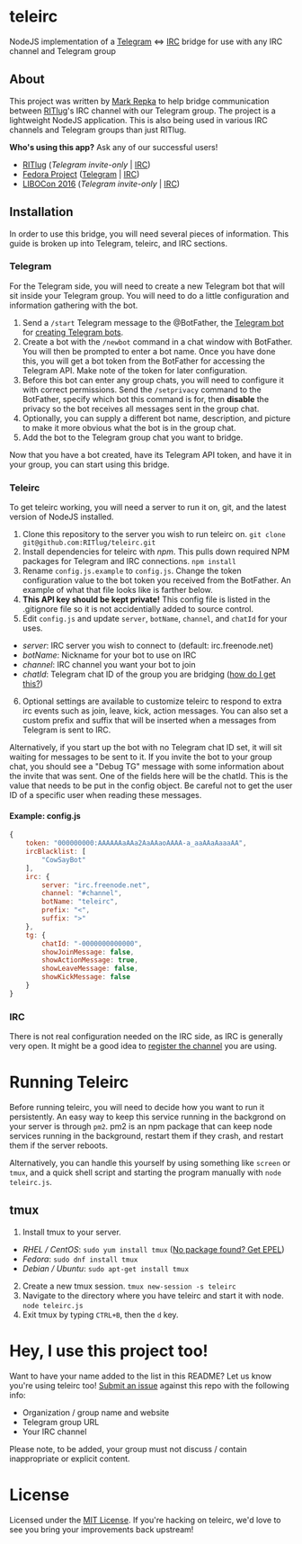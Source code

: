 teleirc
=======

NodeJS implementation of a [Telegram](https://telegram.org/) <=> [IRC](https://en.wikipedia.org/wiki/Internet_Relay_Chat) bridge for use with any IRC channel and Telegram group


## About

This project was written by [Mark Repka](https://github.com/repkam09) to help bridge communication between [RITlug](http://ritlug.com)'s IRC channel with our Telegram group. The project is a lightweight NodeJS application. This is also being used in various IRC channels and Telegram groups than just RITlug.

**Who's using this app?**
Ask any of our successful users!

* [RITlug](http://ritlug.com) (_Telegram invite-only_ | [IRC](https://webchat.freenode.net/?channels=ritlug))
* [Fedora Project](https://fedoraproject.org/wiki/Overview) ([Telegram](https://telegram.me/fedora) | [IRC](https://webchat.freenode.net/?channels=fedora-telegram))
* [LIBOCon 2016](http://libocon.com/) (_Telegram invite-only_ | [IRC](https://webchat.freenode.net/?channels=libocon))


## Installation

In order to use this bridge, you will need several pieces of information. This guide is broken up into Telegram, teleirc, and IRC sections.

### Telegram

For the Telegram side, you will need to create a new Telegram bot that will sit inside your Telegram group. You will need to do a little configuration and information gathering with the bot.

1. Send a `/start` Telegram message to the @BotFather, the [Telegram bot](https://core.telegram.org/bots) for [creating Telegram bots](https://core.telegram.org/bots#6-botfather).
2. Create a bot with the `/newbot` command in a chat window with BotFather. You will then be prompted to enter a bot name. Once you have done this, you will get a bot token from the BotFather for accessing the Telegram API. Make note of the token for later configuration.
3. Before this bot can enter any group chats, you will need to configure it with correct permissions. Send the `/setprivacy` command to the BotFather, specify which bot this command is for, then **disable** the privacy so the bot receives all messages sent in the group chat.
4. Optionally, you can supply a different bot name, description, and picture to make it more obvious what the bot is in the group chat.
5. Add the bot to the Telegram group chat you want to bridge.

Now that you have a bot created, have its Telegram API token, and have it in your group, you can start using this bridge.

### Teleirc

To get teleirc working, you will need a server to run it on, git, and the latest version of NodeJS installed.

1. Clone this repository to the server you wish to run teleirc on. `git clone git@github.com:RITlug/teleirc.git`
2. Install dependencies for teleirc with _npm_. This pulls down required NPM packages for Telegram and IRC connections. `npm install`
3. Rename `config.js.example` to `config.js`. Change the token configuration value to the bot token you received from the BotFather. An example of what that file looks like is farther below.
4. **This API key should be kept private!** This config file is listed in the .gitignore file so it is not accidentially added to source control.
5. Edit `config.js` and update `server`, `botName`, `channel`, and `chatId` for your uses.
 * _server_: IRC server you wish to connect to (default: irc.freenode.net)
 * _botName_: Nickname for your bot to use on IRC
 * _channel_: IRC channel you want your bot to join
 * _chatId_: Telegram chat ID of the group you are bridging ([how do I get this?](http://stackoverflow.com/a/32572159))
6. Optional settings are available to customize teleirc to respond to extra irc events such as join, leave, kick, action messages. You can also set a custom prefix and suffix that will be inserted when a messages from Telegram is sent to IRC.

Alternatively, if you start up the bot with no Telegram chat ID set, it will sit waiting for messages to be sent to it. If you invite the bot to your group chat, you should see a "Debug TG" message with some information about the invite that was sent. One of the fields here will be the chatId. This is the value that needs to be put in the config object. Be careful not to get the user ID of a specific user when reading these messages.

#### Example: config.js

```javascript
{
    token: "000000000:AAAAAAaAAa2AaAAaoAAAA-a_aaAAaAaaaAA",
    ircBlacklist: [
        "CowSayBot"
    ],
    irc: {
        server: "irc.freenode.net",
        channel: "#channel",
        botName: "teleirc",
        prefix: "<",
        suffix: ">"
    },
    tg: {
        chatId: "-0000000000000",
        showJoinMessage: false,
        showActionMessage: true,
        showLeaveMessage: false,
        showKickMessage: false
    }
}
```

### IRC

There is not real configuration needed on the IRC side, as IRC is generally very open. It might be a good idea to [register the channel](https://infrastructure.fedoraproject.org/infra/docs/freenode-irc-channel.rst) you are using.


# Running Teleirc

Before running teleirc, you will need to decide how you want to run it persistently. An easy way to keep this service running in the backgrond on your server is through `pm2`. pm2 is an npm package that can keep node services running in the background, restart them if they crash, and restart them if the server reboots.

Alternatively, you can handle this yourself by using something like `screen` or `tmux`, and a quick shell script and starting the program manually with `node teleirc.js`.

## tmux

1. Install tmux to your server.
 * _RHEL / CentOS_: `sudo yum install tmux` ([No package found? Get EPEL](https://fedoraproject.org/wiki/EPEL))
 * _Fedora_: `sudo dnf install tmux`
 * _Debian / Ubuntu_: `sudo apt-get install tmux`
2. Create a new tmux session. `tmux new-session -s teleirc`
3. Navigate to the directory where you have teleirc and start it with node. `node teleirc.js`
4. Exit tmux by typing `CTRL+B`, then the `d` key.


# Hey, I use this project too!

Want to have your name added to the list in this README? Let us know you're using teleirc too! [Submit an issue](https://github.com/RITlug/teleirc/issues/new) against this repo with the following info:

* Organization / group name and website
* Telegram group URL
* Your IRC channel

Please note, to be added, your group must not discuss / contain inappropriate or explicit content.


# License

Licensed under the [MIT License](https://github.com/RITlug/teleirc/blob/master/LICENSE). If you're hacking on teleirc, we'd love to see you bring your improvements back upstream!
